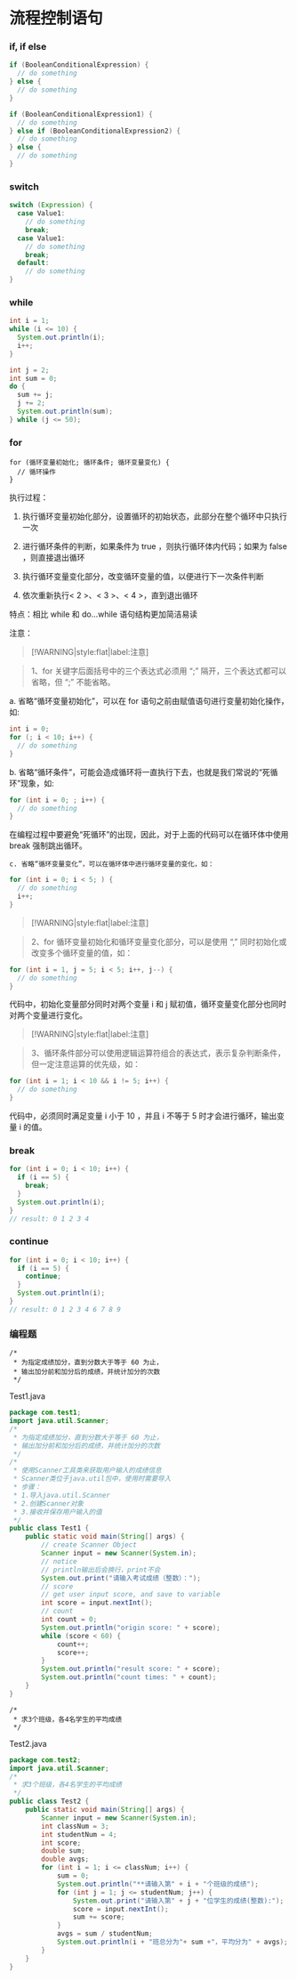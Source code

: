 # 流程控制语句

### if, if else

```java
if (BooleanConditionalExpression) {
  // do something
} else {
  // do something
}

if (BooleanConditionalExpression1) {
  // do something
} else if (BooleanConditionalExpression2) {
  // do something
} else {
  // do something
}
```

### switch

```java
switch (Expression) {
  case Value1:
    // do something
    break;
  case Value1:
    // do something
    break;
  default:
    // do something
}
```

### while

```java
int i = 1;
while (i <= 10) {
  System.out.println(i);
  i++;
}

int j = 2;
int sum = 0;
do {
  sum += j;
  j += 2;
  System.out.println(sum);
} while (j <= 50);
```

### for

```
for (循环变量初始化; 循环条件; 循环变量变化) {
  // 循环操作
}
```

执行过程：

1. 执行循环变量初始化部分，设置循环的初始状态，此部分在整个循环中只执行一次

2. 进行循环条件的判断，如果条件为 true ，则执行循环体内代码；如果为 false ，则直接退出循环

3. 执行循环变量变化部分，改变循环变量的值，以便进行下一次条件判断

4. 依次重新执行< 2 >、< 3 >、< 4 >，直到退出循环

特点：相比 while 和 do...while 语句结构更加简洁易读

注意：

> [!WARNING|style:flat|label:注意]

> 1、for 关键字后面括号中的三个表达式必须用 “;” 隔开，三个表达式都可以省略，但 “;” 不能省略。

a. 省略“循环变量初始化”，可以在 for 语句之前由赋值语句进行变量初始化操作，如:

```java
int i = 0;
for (; i < 10; i++) {
  // do something
}
```

b. 省略“循环条件”，可能会造成循环将一直执行下去，也就是我们常说的“死循环”现象，如:

```java
for (int i = 0; ; i++) {
  // do something
}
```

在编程过程中要避免“死循环”的出现，因此，对于上面的代码可以在循环体中使用 break 强制跳出循环。

    c. 省略“循环变量变化”，可以在循环体中进行循环变量的变化，如：

```java
for (int i = 0; i < 5; ) {
  // do something
  i++;
}
```

> [!WARNING|style:flat|label:注意]

> 2、for 循环变量初始化和循环变量变化部分，可以是使用 “,” 同时初始化或改变多个循环变量的值，如：

```java
for (int i = 1, j = 5; i < 5; i++, j--) {
  // do something
}
```

代码中，初始化变量部分同时对两个变量 i 和 j 赋初值，循环变量变化部分也同时对两个变量进行变化。


> [!WARNING|style:flat|label:注意]

> 3、循环条件部分可以使用逻辑运算符组合的表达式，表示复杂判断条件，但一定注意运算的优先级，如：

```java
for (int i = 1; i < 10 && i != 5; i++) {
  // do something
}
```

代码中，必须同时满足变量 i 小于 10 ，并且 i 不等于 5 时才会进行循环，输出变量 i 的值。

### break

```java
for (int i = 0; i < 10; i++) {
  if (i == 5) {
    break;
  }
  System.out.println(i);
}
// result: 0 1 2 3 4
```

### continue

```java
for (int i = 0; i < 10; i++) {
  if (i == 5) {
    continue;
  }
  System.out.println(i);
}
// result: 0 1 2 3 4 6 7 8 9
```

### 编程题

```
/*
 * 为指定成绩加分，直到分数大于等于 60 为止，
 * 输出加分前和加分后的成绩，并统计加分的次数
 */
```

Test1.java

```java
package com.test1;
import java.util.Scanner;
/*
 * 为指定成绩加分，直到分数大于等于 60 为止，
 * 输出加分前和加分后的成绩，并统计加分的次数
 */
/*
 * 使用Scanner工具类来获取用户输入的成绩信息
 * Scanner类位于java.util包中，使用时需要导入
 * 步骤：
 * 1.导入java.util.Scanner
 * 2.创建Scanner对象
 * 3.接收并保存用户输入的值
 */
public class Test1 {
	public static void main(String[] args) {
		// create Scanner Object
		Scanner input = new Scanner(System.in);
		// notice
		// println输出后会换行，print不会
		System.out.print("请输入考试成绩（整数）：");
		// score
		// get user input score, and save to variable
		int score = input.nextInt();
		// count
		int count = 0;
		System.out.println("origin score: " + score);
		while (score < 60) {
			count++;
			score++;
		}
		System.out.println("result score: " + score);
		System.out.println("count times: " + count);
	}
}

```

```
/*
 * 求3个班级，各4名学生的平均成绩
 */
```

Test2.java

```java
package com.test2;
import java.util.Scanner;
/*
 * 求3个班级，各4名学生的平均成绩
 */
public class Test2 {
	public static void main(String[] args) {
		Scanner input = new Scanner(System.in);
		int classNum = 3;
		int studentNum = 4;
		int score;
		double sum;
		double avgs;
		for (int i = 1; i <= classNum; i++) {
			sum = 0;
			System.out.println("**请输入第" + i + "个班级的成绩");
			for (int j = 1; j <= studentNum; j++) {
				System.out.print("请输入第" + j + "位学生的成绩(整数):");
				score = input.nextInt();
				sum += score;
			}
			avgs = sum / studentNum;
			System.out.println(i + "班总分为"+ sum +"，平均分为" + avgs);
		}
	}
}

```



